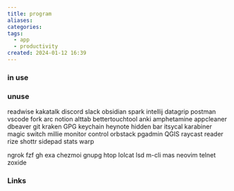 ```yaml
---
title: program
aliases: 
categories: 
tags:
  - app
  - productivity
created: 2024-01-12 16:39
---
```


### in use

### unuse

readwise
kakatalk
discord
slack
obsidian
spark
intellij
datagrip
postman
vscode
fork
arc
notion
alttab
bettertouchtool
anki
amphetamine
appcleaner
dbeaver
git kraken
GPG keychain
heynote
hidden bar
itsycal
karabiner
magic switch
millie
monitor control
orbstack
pgadmin
QGIS
raycast
reader
rize
shottr
sidepad
stats
warp

ngrok
fzf
gh
exa
chezmoi
gnupg
htop
lolcat
lsd
m-cli
mas
neovim
telnet
zoxide

### Links
